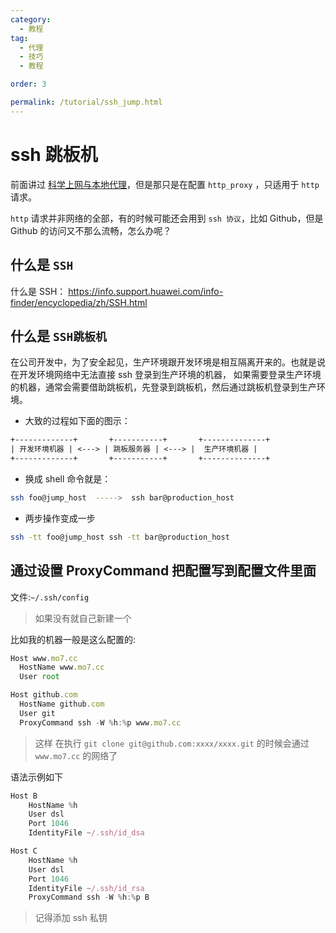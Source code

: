 ```yaml
---
category:
  - 教程
tag:
  - 代理
  - 技巧
  - 教程

order: 3

permalink: /tutorial/ssh_jump.html
---
```


# ssh 跳板机

前面讲过 [科学上网与本地代理](./科学上网与本地代理.md)，但是那只是在配置 `http_proxy` ，只适用于 `http` 请求。

`http` 请求并非网络的全部，有的时候可能还会用到 `ssh 协议`，比如 Github，但是 Github 的访问又不那么流畅，怎么办呢？

## 什么是 `SSH`

什么是 SSH：
<https://info.support.huawei.com/info-finder/encyclopedia/zh/SSH.html>

## 什么是 `SSH跳板机`

在公司开发中，为了安全起见，生产环境跟开发环境是相互隔离开来的。也就是说在开发环境网络中无法直接 ssh 登录到生产环境的机器， 如果需要登录生产环境的机器，通常会需要借助跳板机，先登录到跳板机，然后通过跳板机登录到生产环境。

- 大致的过程如下面的图示：

```txt
+-------------+       +-----------+       +--------------+
| 开发环境机器 | <---> | 跳板服务器 | <---> |  生产环境机器 |
+-------------+       +-----------+       +--------------+
```

- 换成 shell 命令就是：

```bash
ssh foo@jump_host  ----->  ssh bar@production_host
```

- 两步操作变成一步

```bash
ssh -tt foo@jump_host ssh -tt bar@production_host
```

## 通过设置 ProxyCommand 把配置写到配置文件里面

文件:`~/.ssh/config`

> 如果没有就自己新建一个

比如我的机器一般是这么配置的:

```js
Host www.mo7.cc
  HostName www.mo7.cc
  User root

Host github.com
  HostName github.com
  User git
  ProxyCommand ssh -W %h:%p www.mo7.cc

```

> 这样 在执行 `git clone git@github.com:xxxx/xxxx.git` 的时候会通过 `www.mo7.cc` 的网络了

语法示例如下

```js
Host B
    HostName %h
    User dsl
    Port 1046
    IdentityFile ~/.ssh/id_dsa

Host C
    HostName %h
    User dsl
    Port 1046
    IdentityFile ~/.ssh/id_rsa
    ProxyCommand ssh -W %h:%p B

```

> 记得添加 ssh 私钥
